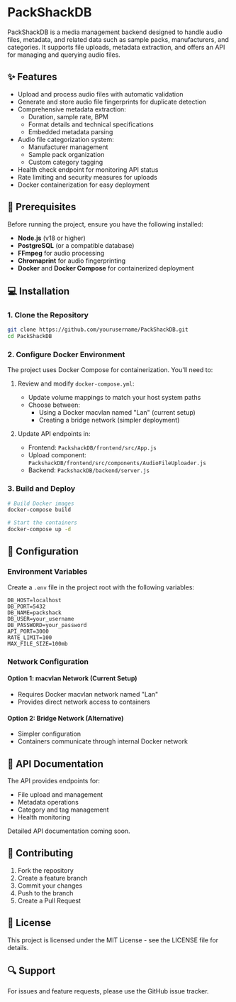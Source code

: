 # PackShackDB

PackShackDB is a media management backend designed to handle audio files, metadata, and related data such as sample packs, manufacturers, and categories. It supports file uploads, metadata extraction, and offers an API for managing and querying audio files.

## ✨ Features

- Upload and process audio files with automatic validation
- Generate and store audio file fingerprints for duplicate detection
- Comprehensive metadata extraction:
  - Duration, sample rate, BPM
  - Format details and technical specifications
  - Embedded metadata parsing
- Audio file categorization system:
  - Manufacturer management
  - Sample pack organization
  - Custom category tagging
- Health check endpoint for monitoring API status
- Rate limiting and security measures for uploads
- Docker containerization for easy deployment

## 🚀 Prerequisites

Before running the project, ensure you have the following installed:

- **Node.js** (v18 or higher)
- **PostgreSQL** (or a compatible database)
- **FFmpeg** for audio processing
- **Chromaprint** for audio fingerprinting
- **Docker** and **Docker Compose** for containerized deployment

## 💻 Installation

### 1. Clone the Repository

```bash
git clone https://github.com/yourusername/PackShackDB.git
cd PackShackDB
```

### 2. Configure Docker Environment

The project uses Docker Compose for containerization. You'll need to:

1. Review and modify `docker-compose.yml`:
   - Update volume mappings to match your host system paths
   - Choose between:
     - Using a Docker macvlan named "Lan" (current setup)
     - Creating a bridge network (simpler deployment)

2. Update API endpoints in:
   - Frontend: `PackshackDB/frontend/src/App.js`
   - Upload component: `PackshackDB/frontend/src/components/AudioFileUploader.js`
   - Backend: `PackshackDB/backend/server.js`

### 3. Build and Deploy

```bash
# Build Docker images
docker-compose build

# Start the containers
docker-compose up -d
```

## 🔧 Configuration

### Environment Variables

Create a `.env` file in the project root with the following variables:

```env
DB_HOST=localhost
DB_PORT=5432
DB_NAME=packshack
DB_USER=your_username
DB_PASSWORD=your_password
API_PORT=3000
RATE_LIMIT=100
MAX_FILE_SIZE=100mb
```

### Network Configuration

#### Option 1: macvlan Network (Current Setup)
- Requires Docker macvlan network named "Lan"
- Provides direct network access to containers

#### Option 2: Bridge Network (Alternative)
- Simpler configuration
- Containers communicate through internal Docker network

## 📝 API Documentation

The API provides endpoints for:

- File upload and management
- Metadata operations
- Category and tag management
- Health monitoring

Detailed API documentation coming soon.

## 🤝 Contributing

1. Fork the repository
2. Create a feature branch
3. Commit your changes
4. Push to the branch
5. Create a Pull Request

## 📄 License

This project is licensed under the MIT License - see the LICENSE file for details.

## 🔍 Support

For issues and feature requests, please use the GitHub issue tracker.
